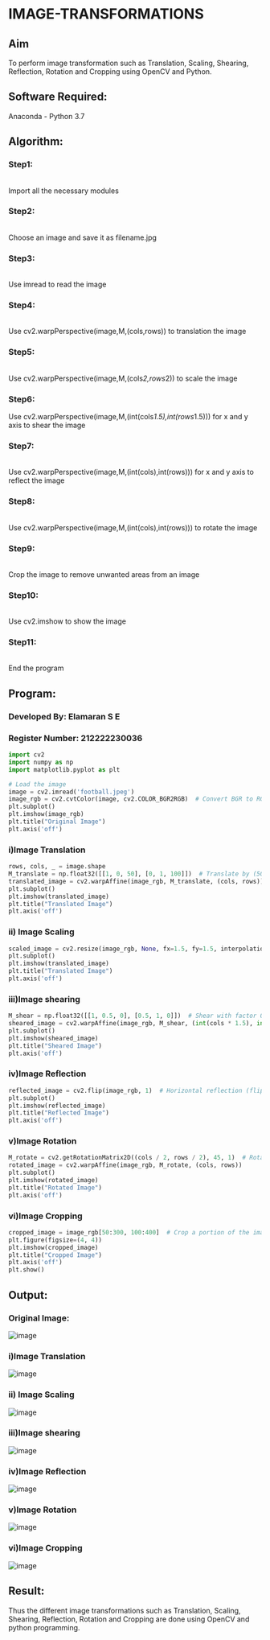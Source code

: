 # IMAGE-TRANSFORMATIONS


## Aim
To perform image transformation such as Translation, Scaling, Shearing, Reflection, Rotation and Cropping using OpenCV and Python.

## Software Required:
Anaconda - Python 3.7

## Algorithm:
### Step1:
<br>Import all the necessary modules

### Step2:
<br>Choose an image and save it as filename.jpg

### Step3:
<br>Use imread to read the image

### Step4:
<br>Use cv2.warpPerspective(image,M,(cols,rows)) to translation the image

### Step5:
<br>Use cv2.warpPerspective(image,M,(cols*2,rows*2)) to scale the image
### Step6:
Use cv2.warpPerspective(image,M,(int(cols*1.5),int(rows*1.5))) for x and y axis to shear the image

### Step7:
<br>Use cv2.warpPerspective(image,M,(int(cols),int(rows))) for x and y axis to reflect the image
### Step8:
<br>Use cv2.warpPerspective(image,M,(int(cols),int(rows))) to rotate the image
### Step9:
<br>Crop the image to remove unwanted areas from an image
### Step10:

<br>Use cv2.imshow to show the image
### Step11:
<br>End the program
## Program:

### Developed By: Elamaran S E
### Register Number: 212222230036
```python
import cv2
import numpy as np
import matplotlib.pyplot as plt

# Load the image
image = cv2.imread('football.jpeg')
image_rgb = cv2.cvtColor(image, cv2.COLOR_BGR2RGB)  # Convert BGR to RGB for Matplotlib
plt.subplot()
plt.imshow(image_rgb)
plt.title("Original Image")
plt.axis('off')
```



### i)Image Translation
```python
rows, cols, _ = image.shape
M_translate = np.float32([[1, 0, 50], [0, 1, 100]])  # Translate by (50, 100) pixels
translated_image = cv2.warpAffine(image_rgb, M_translate, (cols, rows))
plt.subplot()
plt.imshow(translated_image)
plt.title("Translated Image")
plt.axis('off')
```
### ii) Image Scaling
```python
scaled_image = cv2.resize(image_rgb, None, fx=1.5, fy=1.5, interpolation=cv2.INTER_LINEAR)  # Scale by 1.5x
plt.subplot()
plt.imshow(translated_image)
plt.title("Translated Image")
plt.axis('off')
```
### iii)Image shearing
```python
M_shear = np.float32([[1, 0.5, 0], [0.5, 1, 0]])  # Shear with factor 0.5
sheared_image = cv2.warpAffine(image_rgb, M_shear, (int(cols * 1.5), int(rows * 1.5)))
plt.subplot()
plt.imshow(sheared_image)
plt.title("Sheared Image")
plt.axis('off')
```
### iv)Image Reflection
```python
reflected_image = cv2.flip(image_rgb, 1)  # Horizontal reflection (flip along y-axis)
plt.subplot()
plt.imshow(reflected_image)
plt.title("Reflected Image")
plt.axis('off')
```

### v)Image Rotation
```python
M_rotate = cv2.getRotationMatrix2D((cols / 2, rows / 2), 45, 1)  # Rotate by 45 degrees
rotated_image = cv2.warpAffine(image_rgb, M_rotate, (cols, rows))
plt.subplot()
plt.imshow(rotated_image)
plt.title("Rotated Image")
plt.axis('off')
```


### vi)Image Cropping
```python
cropped_image = image_rgb[50:300, 100:400]  # Crop a portion of the image
plt.figure(figsize=(4, 4))
plt.imshow(cropped_image)
plt.title("Cropped Image")
plt.axis('off')
plt.show()
```
## Output:

### Original Image:

![image](https://github.com/user-attachments/assets/0756db2e-d8e3-48ad-876b-8af9caed43e6)

### i)Image Translation

![image](https://github.com/user-attachments/assets/4ef15972-8c35-41e2-b8bb-2347b51114de)

### ii) Image Scaling

![image](https://github.com/user-attachments/assets/d15362a7-d021-4ecc-8e10-11b9596f4b96)



### iii)Image shearing

![image](https://github.com/user-attachments/assets/35bb3c77-5b42-4def-a375-4f62317543df)



### iv)Image Reflection


![image](https://github.com/user-attachments/assets/69322202-5411-4cf3-9a81-60678398dac0)




### v)Image Rotation

![image](https://github.com/user-attachments/assets/2fc7256f-ffd8-48d4-8482-20bdd92e44e4)




### vi)Image Cropping


![image](https://github.com/user-attachments/assets/54ae65ee-5b99-4a38-9915-a3a48e479d02)





## Result: 

Thus the different image transformations such as Translation, Scaling, Shearing, Reflection, Rotation and Cropping are done using OpenCV and python programming.
